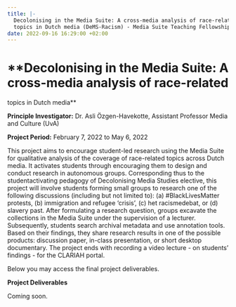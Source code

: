 ```yaml
---
title: |-
  Decolonising in the Media Suite: A cross-media analysis of race-related
  topics in Dutch media (DeMS-Racism) - Media Suite Teaching Fellowship CLARIAH-PLUS (2019-2023)
date: 2022-09-16 16:29:00 +02:00
---
```


# **Decolonising in the Media Suite: A cross-media analysis of race-related
 topics in Dutch media**

**Principle Investigator:** Dr. Asli Özgen-Havekotte, Assistant Professor Media and Culture (UvA)

**Project Period:** February 7, 2022 to May 6, 2022

This project aims to encourage student-led research using the Media Suite
 for qualitative analysis of the coverage of race-related topics across Dutch
 media. It activates students through encouraging them to design and
 conduct research in autonomous groups. Corresponding thus to the studentactivating
 pedagogy of Decolonising Media Studies elective, this project will
 involve students forming small groups to research one of the following
 discussions (including but not limited to): (a) #BlackLivesMatter protests, (b)
 immigration and refugee ‘crisis’, (c) het racismedebat, or (d) slavery past.
 After formulating a research question, groups excavate the collections in the
 Media Suite under the supervision of a lecturer. Subsequently, students
 search archival metadata and use annotation tools. Based on their findings,
 they share research results in one of the possible products: discussion paper,
 in-class presentation, or short desktop documentary. The project ends with
 recording a video lecture - on students’ findings - for the CLARIAH portal.

Below you may access the final project deliverables.

**Project Deliverables**

Coming soon.